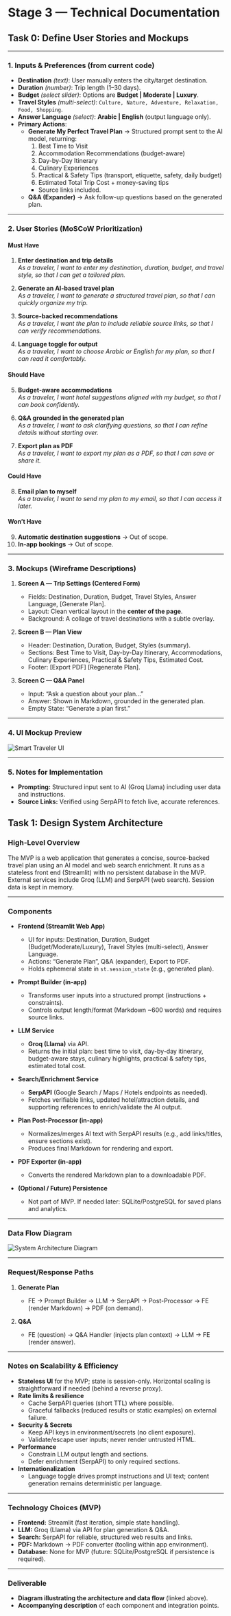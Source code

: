 # Stage 3 — Technical Documentation  
## Task 0: Define User Stories and Mockups  

---

### 1. Inputs & Preferences (from current code)
- **Destination** *(text)*: User manually enters the city/target destination.  
- **Duration** *(number)*: Trip length (1–30 days).  
- **Budget** *(select slider)*: Options are **Budget | Moderate | Luxury**.  
- **Travel Styles** *(multi-select)*: `Culture, Nature, Adventure, Relaxation, Food, Shopping`.  
- **Answer Language** *(select)*: **Arabic | English** (output language only).  
- **Primary Actions**:  
  - **Generate My Perfect Travel Plan** → Structured prompt sent to the AI model, returning:  
    1. Best Time to Visit  
    2. Accommodation Recommendations (budget-aware)  
    3. Day-by-Day Itinerary  
    4. Culinary Experiences  
    5. Practical & Safety Tips (transport, etiquette, safety, daily budget)  
    6. Estimated Total Trip Cost + money-saving tips  
    + Source links included.  
  - **Q&A (Expander)** → Ask follow-up questions based on the generated plan.  

---

### 2. User Stories (MoSCoW Prioritization)

#### Must Have
1. **Enter destination and trip details**  
   *As a traveler, I want to enter my destination, duration, budget, and travel style, so that I can get a tailored plan.*  

2. **Generate an AI-based travel plan**  
   *As a traveler, I want to generate a structured travel plan, so that I can quickly organize my trip.*  

3. **Source-backed recommendations**  
   *As a traveler, I want the plan to include reliable source links, so that I can verify recommendations.*  

4. **Language toggle for output**  
   *As a traveler, I want to choose Arabic or English for my plan, so that I can read it comfortably.*  

#### Should Have
5. **Budget-aware accommodations**  
   *As a traveler, I want hotel suggestions aligned with my budget, so that I can book confidently.*  

6. **Q&A grounded in the generated plan**  
   *As a traveler, I want to ask clarifying questions, so that I can refine details without starting over.*  

7. **Export plan as PDF**  
   *As a traveler, I want to export my plan as a PDF, so that I can save or share it.*  

#### Could Have
8. **Email plan to myself**  
   *As a traveler, I want to send my plan to my email, so that I can access it later.*  

#### Won’t Have
9. **Automatic destination suggestions** → Out of scope.  
10. **In-app bookings** → Out of scope.  

---

### 3. Mockups (Wireframe Descriptions)

1. **Screen A — Trip Settings (Centered Form)**  
   - Fields: Destination, Duration, Budget, Travel Styles, Answer Language, [Generate Plan].  
   - Layout: Clean vertical layout in the **center of the page**.  
   - Background: A collage of travel destinations with a subtle overlay.  

2. **Screen B — Plan View**  
   - Header: Destination, Duration, Budget, Styles (summary).  
   - Sections: Best Time to Visit, Day-by-Day Itinerary, Accommodations, Culinary Experiences, Practical & Safety Tips, Estimated Cost.  
   - Footer: [Export PDF] [Regenerate Plan].  

3. **Screen C — Q&A Panel**  
   - Input: “Ask a question about your plan…”  
   - Answer: Shown in Markdown, grounded in the generated plan.  
   - Empty State: “Generate a plan first.”  

---

### 4. UI Mockup Preview  

![Smart Traveler UI](https://github.com/z502wa/Portfolio-Project/blob/main/Technical%20Documentation%20(Stage%203)/ui_mockup.png)

---

### 5. Notes for Implementation
- **Prompting:** Structured input sent to AI (Groq Llama) including user data and instructions.  
- **Source Links:** Verified using SerpAPI to fetch live, accurate references.  


## Task 1: Design System Architecture

### High-Level Overview
The MVP is a web application that generates a concise, source-backed travel plan using an AI model and web search enrichment. It runs as a stateless front end (Streamlit) with no persistent database in the MVP. External services include Groq (LLM) and SerpAPI (web search). Session data is kept in memory.

---

### Components
- **Frontend (Streamlit Web App)**
  - UI for inputs: Destination, Duration, Budget (Budget/Moderate/Luxury), Travel Styles (multi-select), Answer Language.
  - Actions: “Generate Plan”, Q&A (expander), Export to PDF.
  - Holds ephemeral state in `st.session_state` (e.g., generated plan).

- **Prompt Builder (in-app)**
  - Transforms user inputs into a structured prompt (instructions + constraints).
  - Controls output length/format (Markdown ~600 words) and requires source links.

- **LLM Service**
  - **Groq (Llama)** via API.
  - Returns the initial plan: best time to visit, day-by-day itinerary, budget-aware stays, culinary highlights, practical & safety tips, estimated total cost.

- **Search/Enrichment Service**
  - **SerpAPI** (Google Search / Maps / Hotels endpoints as needed).
  - Fetches verifiable links, updated hotel/attraction details, and supporting references to enrich/validate the AI output.

- **Plan Post-Processor (in-app)**
  - Normalizes/merges AI text with SerpAPI results (e.g., add links/titles, ensure sections exist).
  - Produces final Markdown for rendering and export.

- **PDF Exporter (in-app)**
  - Converts the rendered Markdown plan to a downloadable PDF.

- **(Optional / Future) Persistence**
  - Not part of MVP. If needed later: SQLite/PostgreSQL for saved plans and analytics.

---

### Data Flow Diagram

![System Architecture Diagram](https://github.com/z502wa/Portfolio-Project/blob/main/Technical%20Documentation%20(Stage%203)/data_flow_diagram.png)

---

### Request/Response Paths
1. **Generate Plan**
   - FE → Prompt Builder → LLM → SerpAPI → Post-Processor → FE (render Markdown) → PDF (on demand).

2. **Q&A**
   - FE (question) → Q&A Handler (injects plan context) → LLM → FE (render answer).

---

### Notes on Scalability & Efficiency
- **Stateless UI** for the MVP; state is session-only. Horizontal scaling is straightforward if needed (behind a reverse proxy).
- **Rate limits & resilience**
  - Cache SerpAPI queries (short TTL) where possible.
  - Graceful fallbacks (reduced results or static examples) on external failure.
- **Security & Secrets**
  - Keep API keys in environment/secrets (no client exposure).
  - Validate/escape user inputs; never render untrusted HTML.
- **Performance**
  - Constrain LLM output length and sections.
  - Defer enrichment (SerpAPI) to only required sections.
- **Internationalization**
  - Language toggle drives prompt instructions and UI text; content generation remains deterministic per language.

---

### Technology Choices (MVP)
- **Frontend:** Streamlit (fast iteration, simple state handling).
- **LLM:** Groq (Llama) via API for plan generation & Q&A.
- **Search:** SerpAPI for reliable, structured web results and links.
- **PDF:** Markdown → PDF converter (tooling within app environment).
- **Database:** None for MVP (future: SQLite/PostgreSQL if persistence is required).

---

### Deliverable
- **Diagram illustrating the architecture and data flow** (linked above).
- **Accompanying description** of each component and integration points.
